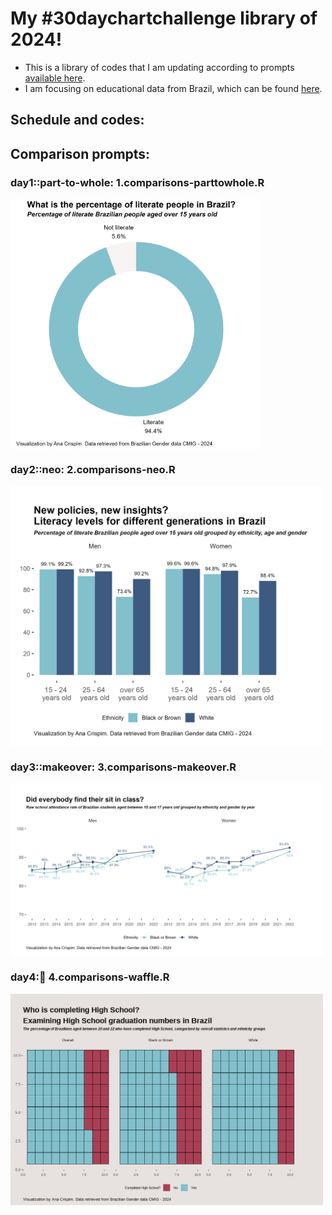 # My #30daychartchallenge library of 2024!

+ This is a library of codes that I am updating according to prompts [available here](https://github.com/30DayChartChallenge/Edition2024). 
+ I am focusing on educational data from Brazil, which can be found [here](https://www.ibge.gov.br/estatisticas/multidominio/genero/20163-estatisticas-de-genero-indicadores-sociais-das-mulheres-no-brasil.html).
  
## Schedule and codes:

## Comparison prompts:

### day1::part-to-whole: 1.comparisons-parttowhole.R
<img align="center" src="https://github.com/anacarlac/2024-chart-challenge/blob/master/outputs/plot-day1-comparisons-partoftowhole-using-r.png" width="400"> 

### day2::neo: 2.comparisons-neo.R
<img align="center" src="https://github.com/anacarlac/2024-chart-challenge/blob/master/outputs/plot-day2-comparisons-neo-using-r.png" width="500">

### day3::makeover: 3.comparisons-makeover.R
<img align="center" src="https://github.com/anacarlac/2024-chart-challenge/blob/master/outputs/plot-day3-comparisons-makeover-using-r.png" width="500">

### day4::waffle: 4.comparisons-waffle.R
<img align="center" src="https://github.com/anacarlac/2024-chart-challenge/blob/master/outputs/plot-day4-comparisons-waffle-using-r.png" width="500">
